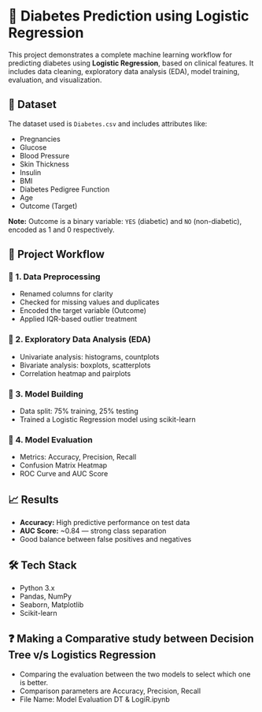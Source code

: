 
<h1>🧠 Diabetes Prediction using Logistic Regression</h1>

<p>This project demonstrates a complete machine learning workflow for predicting diabetes using <strong>Logistic Regression</strong>, based on clinical features. It includes data cleaning, exploratory data analysis (EDA), model training, evaluation, and visualization.</p>

<h2>📁 Dataset</h2>
<p>The dataset used is <code>Diabetes.csv</code> and includes attributes like:</p>
<ul>
    <li>Pregnancies</li>
    <li>Glucose</li>
    <li>Blood Pressure</li>
    <li>Skin Thickness</li>
    <li>Insulin</li>
    <li>BMI</li>
    <li>Diabetes Pedigree Function</li>
    <li>Age</li>
    <li>Outcome (Target)</li>
</ul>
<p><strong>Note:</strong> Outcome is a binary variable: <code>YES</code> (diabetic) and <code>NO</code> (non-diabetic), encoded as 1 and 0 respectively.</p>

<h2>📌 Project Workflow</h2>

<h3>🔹 1. Data Preprocessing</h3>
<ul>
    <li>Renamed columns for clarity</li>
    <li>Checked for missing values and duplicates</li>
    <li>Encoded the target variable (Outcome)</li>
    <li>Applied IQR-based outlier treatment</li>
</ul>

<h3>🔹 2. Exploratory Data Analysis (EDA)</h3>
<ul>
    <li>Univariate analysis: histograms, countplots</li>
    <li>Bivariate analysis: boxplots, scatterplots</li>
    <li>Correlation heatmap and pairplots</li>
</ul>

<h3>🔹 3. Model Building</h3>
<ul>
    <li>Data split: 75% training, 25% testing</li>
    <li>Trained a Logistic Regression model using scikit-learn</li>
</ul>

<h3>🔹 4. Model Evaluation</h3>
<ul>
    <li>Metrics: Accuracy, Precision, Recall</li>
    <li>Confusion Matrix Heatmap</li>
    <li>ROC Curve and AUC Score</li>
</ul>

<h2>📈 Results</h2>
<ul>
    <li><strong>Accuracy:</strong> High predictive performance on test data</li>
    <li><strong>AUC Score:</strong> ~0.84 — strong class separation</li>
    <li>Good balance between false positives and negatives</li>
</ul>

<h2>🛠️ Tech Stack</h2>
<ul>
    <li>Python 3.x</li>
    <li>Pandas, NumPy</li>
    <li>Seaborn, Matplotlib</li>
    <li>Scikit-learn</li>
</ul>

<h2>❓ Making a Comparative study between Decision Tree v/s Logistics Regression</h2>
<ul>
    <li>Comparing the evaluation between the two models to select which one is better.</li>
    <li>Comparison parameters are Accuracy, Precision, Recall</li>
    <li>File Name: Model Evaluation DT & LogiR.ipynb </li>
</ul>


</body>
</html>
